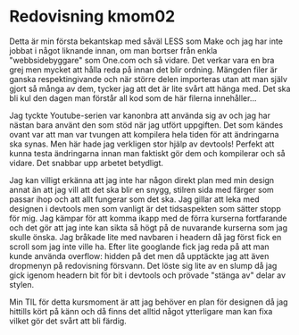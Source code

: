 ---
---
Redovisning kmom02
=========================

Detta är min första bekantskap med såväl LESS som Make och jag har inte jobbat i något liknande innan, om man bortser från enkla "webbsidebyggare" som One.com och så vidare. Det verkar vara en bra grej men mycket att hålla reda på innan det blir ordning. Mängden filer är ganska respektingivande och när större delen importeras utan att man själv gjort så många av dem, tycker jag att det är lite svårt att hänga med. Det ska bli kul den dagen man förstår all kod som de här filerna innehåller...

Jag tyckte Youtube-serien var kanonbra att använda sig av och jag har nästan bara använt den som stöd när jag utfört uppgiften. Det som kändes ovant var att man var tvungen att kompilera hela tiden för att ändringarna ska synas. Men här hade jag verkligen stor hjälp av devtools! Perfekt att kunna testa ändringarna innan man faktiskt gör dem och kompilerar och så vidare. Det snabbar upp arbetet betydligt.

Jag kan villigt erkänna att jag inte har någon direkt plan med min design annat än att jag vill att det ska blir en snygg, stilren sida med färger som passar ihop och att allt fungerar som det ska. Jag gillar att leka med designen i devtools men som vanligt är det tidsaspekten som sätter stopp för mig. Jag kämpar för att komma ikapp med de förra kurserna fortfarande och det gör att jag inte kan sikta så högt på de nuvarande kurserna som jag skulle önska. Jag bråkade lite med navbaren i headern då jag först fick en scroll som jag inte ville ha. Efter lite googlande fick jag reda på att man kunde använda overflow: hidden på det men då upptäckte jag att även dropmenyn på redovisning försvann. Det löste sig lite av en slump då jag gick igenom headern bit för bit i devtools och prövade "stänga av" delar av stylen.


Min TIL för detta kursmoment är att jag behöver en plan för designen då jag hittills kört på känn och då finns det alltid något ytterligare man kan fixa vilket gör det svårt att bli färdig.
